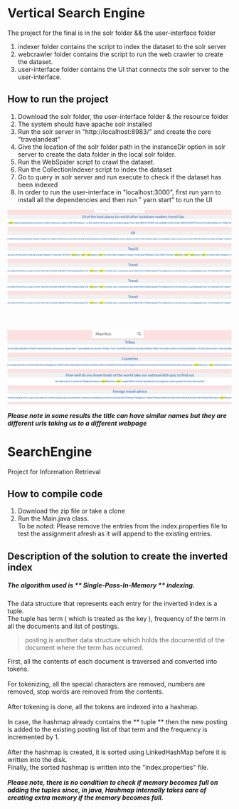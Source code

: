 # Vertical Search Engine
The project for the final is in the solr folder && the user-interface folder
1. indexer folder contains the script to index the dataset to the solr server
2. webcrawler folder contains the script to run the web crawler to create the dataset.
3. user-interface folder contains the UI that connects the solr server to the user-interface.

## How to run the project
1. Download the solr folder, the user-interface folder & the resource folder
2. The system should have  apache solr installed
3. Run the solr server in "http://localhost:8983/" and create the core "travelandeat"
4. Give the location of the solr folder path in the instanceDir option in solr server to create the data folder in the local solr folder.
5. Run the WebSpider script to crawl the dataset.
6. Run the CollectionIndexer script to index the dataset
7. Go to query in solr server and run execute to check if the dataset has been indexed
8. In order to run the user-interface in "localhost:3000", first run yarn to install all the dependencies and 
then run " yarn start" to run the UI


![Result Image1](/images/best-places-in-UK.png)
<br>
<br>
<br>
<br>
![Result Image2](/images/Mauritius.png)

***Please note in some results the title can have similar names but they are different urls taking us to a different webpage***


# SearchEngine
Project for Information Retrieval

## How to compile code
1. Download the zip file or take a clone <br>
2. Run the Main.java class. <br>
To be noted: Please remove the entries from the index.properties file to test the assignment afresh as it will append to the existing entries.<br>

## Description of the solution to create the inverted index
##### The algorithm used is ** Single-Pass-In-Memory ** indexing. 
The data structure that represents each entry for the inverted index is a tuple.<br>
The tuple has term ( which is treated as the key ), frequency of the term in all the documents and list of postings.<br>
> posting is another data structure which holds the documentId of the document where the term has occurred.

First, all the contents of each document is traversed and converted into tokens.<br><br>
For tokenizing, all the special characters are removed, numbers are removed, stop words are removed from the contents. <br><br>
After tokening is done, all the tokens are indexed into a hashmap.<br><br>
In case, the hashmap already contains the ** tuple ** then the new posting is added to the existing posting list of that term and the frequency is incremented by 1. <br><br>
After the hashmap is created, it is sorted using LinkedHashMap before it is written into the disk. <br>
Finally, the sorted hashmap is written into the "index.properties" file. <br><br>
***Please note, there is no condition to check if memory becomes full on adding the tuples since, in java, Hashmap internally takes care of creating extra memory if the memory becomes full.***


